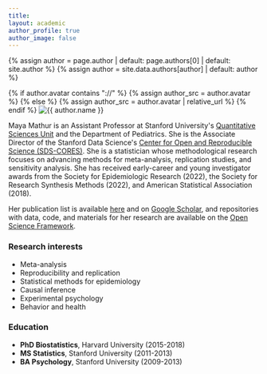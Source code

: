 ```yaml
---
title: 
layout: academic
author_profile: true
author_image: false
---
```


{% assign author = page.author | default: page.authors[0] | default: site.author %}
{% assign author = site.data.authors[author] | default: author %}
<div class="author__avatar__large">
  {% if author.avatar contains "://" %}
    {% assign author_src = author.avatar %}
  {% else %}
    {% assign author_src = author.avatar | relative_url %}
  {% endif %}
  <img src="{{ author_src }}" alt="{{ author.name }}" itemprop="image">
</div>

Maya Mathur is an Assistant Professor at Stanford University's [Quantitative Sciences Unit](https://med.stanford.edu/qsu.html) and the Department of Pediatrics. She is the Associate Director of the Stanford Data Science's [Center for Open and Reproducible Science (SDS-CORES)](https://datascience.stanford.edu/cores). She is a statistician whose methodological research focuses on advancing methods for meta-analysis, replication studies, and sensitivity analysis. She has received early-career and young investigator awards from the Society for Epidemiologic Research (2022), the Society for Research Synthesis Methods (2022), and American Statistical Association (2018).

Her publication list is available [here](https://www.mayamathur.com/publications/) and on [Google Scholar](https://scholar.google.com/citations?user=vmuNN1sAAAAJ&hl=en), and repositories with data, code, and materials for her research are available on the [Open Science Framework](https://osf.io/e9tg8/).

### Research interests
- Meta-analysis
- Reproducibility and replication
- Statistical methods for epidemiology
- Causal inference
- Experimental psychology
- Behavior and health

### Education
- **PhD Biostatistics**, Harvard University (2015-2018)
- **MS Statistics**, Stanford University (2011-2013)
- **BA Psychology**, Stanford University (2009-2013)

